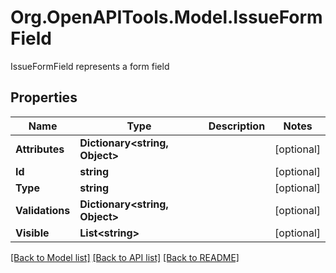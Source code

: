 # Org.OpenAPITools.Model.IssueFormField
IssueFormField represents a form field

## Properties

Name | Type | Description | Notes
------------ | ------------- | ------------- | -------------
**Attributes** | **Dictionary&lt;string, Object&gt;** |  | [optional] 
**Id** | **string** |  | [optional] 
**Type** | **string** |  | [optional] 
**Validations** | **Dictionary&lt;string, Object&gt;** |  | [optional] 
**Visible** | **List&lt;string&gt;** |  | [optional] 

[[Back to Model list]](../README.md#documentation-for-models) [[Back to API list]](../README.md#documentation-for-api-endpoints) [[Back to README]](../README.md)

